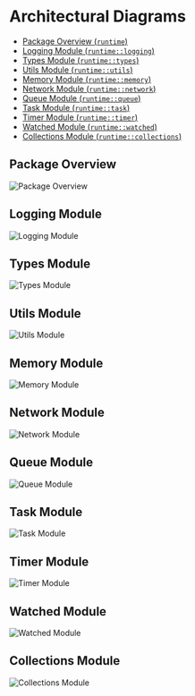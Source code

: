 Architectural Diagrams
=======================

- [Package Overview (`runtime`)](#package-overview)
- [Logging Module (`runtime::logging`)](#logging-module)
- [Types Module (`runtime::types`)](#types-module)
- [Utils Module (`runtime::utils`)](#utils-module)
- [Memory Module (`runtime::memory`)](#memory-module)
- [Network Module (`runtime::network`)](#network-module)
- [Queue Module (`runtime::queue`)](#queue-module)
- [Task Module (`runtime::task`)](#task-module)
- [Timer Module (`runtime::timer`)](#timer-module)
- [Watched Module (`runtime::watched`)](#watched-module)
- [Collections Module (`runtime::collections`)](#collections-module)

Package Overview
-----------------
![Package Overview](./img/runtime.png)

Logging Module
---------------
![Logging Module](./img/runtime-logging.png)

Types Module
---------------
![Types Module](./img/runtime-types.png)

Utils Module
-------------
![Utils Module](./img/runtime-utils.png)

Memory Module
--------------
![Memory Module](./img/runtime-memory.png)

Network Module
---------------
![Network Module](./img/runtime-network.png)

Queue Module
------------
![Queue Module](./img/runtime-queue.png)

Task Module
------------
![Task Module](./img/runtime-task.png)

Timer Module
------------
![Timer Module](./img/runtime-timer.png)

Watched Module
------------
![Watched Module](./img/runtime-watched.png)

Collections Module
------------
![Collections Module](./img/runtime-collections.png)